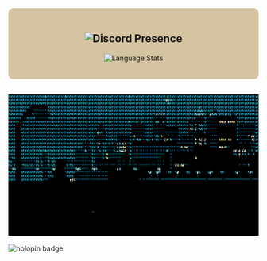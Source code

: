 <div align="center" style="background-color: #d5c4a1; padding: 20px; border-radius: 10px;">

  ![Discord Presence](https://lanyard.cnrad.dev/api/1098339239432835162?theme=light&bg=fbf1c7&borderRadius=5px&idleMessage=Hacking!&hideBadges=true)
  ---
  ![Language Stats](https://github-readme-stats.vercel.app/api/top-langs/?username=0xSolanaceae&exclude_repo=reclamation&hide=css,java,html&theme=gruvbox_light&layout=donut)
</div>

<br>

![night city](city.gif)

![holopin badge](https://holopin.me/atropasolanaceae)

